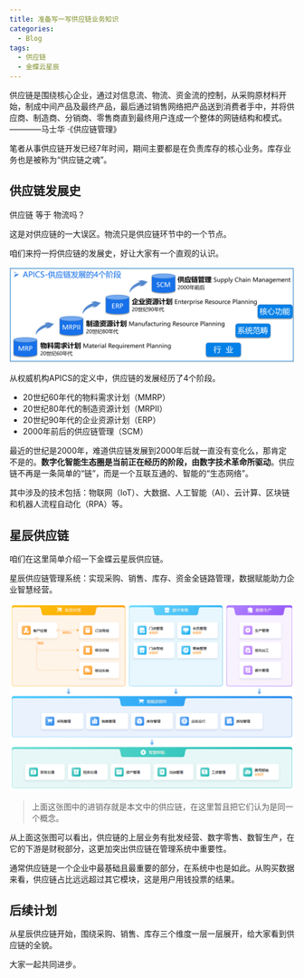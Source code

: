 ```yaml
---
title: 准备写一写供应链业务知识
categories:
  - Blog
tags:
  - 供应链
  - 金蝶云星辰
---
```


供应链是围绕核心企业，通过对信息流、物流、资金流的控制，从采购原材料开始，制成中间产品及最终产品，最后通过销售网络把产品送到消费者手中，并将供应商、制造商、分销商、零售商直到最终用户连成一个整体的网链结构和模式。————马士华 ·《供应链管理》

<!--more-->

笔者从事供应链开发已经7年时间，期间主要都是在负责库存的核心业务。库存业务也是被称为“供应链之魂”。

## 供应链发展史

供应链 等于 物流吗？

这是对供应链的一大误区。物流只是供应链环节中的一个节点。

咱们来捋一捋供应链的发展史，好让大家有一个直观的认识。

![](../../../assets/images/attachments/2025/2025-10-12_erp_dev_history.png)

从权威机构APICS的定义中，供应链的发展经历了4个阶段。

- 20世纪60年代的物料需求计划（MMRP）
- 20世纪80年代的制造资源计划（MRPⅡ）
- 20世纪90年代的企业资源计划（ERP）
- 2000年前后的供应链管理（SCM）

最近的世纪是2000年，难道供应链发展到2000年后就一直没有变化么，那肯定不是的。**数字化智能生态圈是当前正在经历的阶段，由数字技术革命所驱动**。供应链不再是一条简单的“链”，而是一个互联互通的、智能的“生态网络”。

其中涉及的技术包括：物联网（IoT）、大数据、人工智能（AI）、云计算、区块链和机器人流程自动化（RPA）等。

## 星辰供应链

咱们在这里简单介绍一下金蝶云星辰供应链。

星辰供应链管理系统：实现采购、销售、库存、资金全链路管理，数据赋能助力企业智慧经营。

![](../../../assets/images/attachments/2025/2025-10-12_xc_bussiness_travel_process.png)

> 上面这张图中的进销存就是本文中的供应链，在这里暂且把它们认为是同一个概念。

从上面这张图可以看出，供应链的上层业务有批发经营、数字零售、数智生产，在它的下游是财税部分，这更加突出供应链在管理系统中重要性。

通常供应链是一个企业中最基础且最重要的部分，在系统中也是如此。从购买数据来看，供应链占比远远超过其它模块，这是用户用钱投票的结果。

## 后续计划

从星辰供应链开始，围绕采购、销售、库存三个维度一层一层展开，给大家看到供应链的全貌。

大家一起共同进步。
